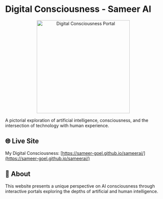 # Digital Consciousness - Sameer AI

<div align="center">
  <img src="assets/icons/main-portal-entry.gif" alt="Digital Consciousness Portal" width="300"/>
</div>

A pictorial exploration of artificial intelligence, consciousness, and the intersection of technology with human experience.

## 🌐 Live Site

My Digital Consciousness: [https://sameer-goel.github.io/sameerai/](https://sameer-goel.github.io/sameerai/)

## 🧠 About

This website presents a unique perspective on AI consciousness through interactive portals exploring the depths of artificial and human intelligence.
